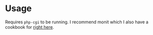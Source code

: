 Usage
=====

Requires `php-cgi` to be running. I recommend monit which I also have a cookbook for [right here](http://github.com/axsuul/cookbook-monit).